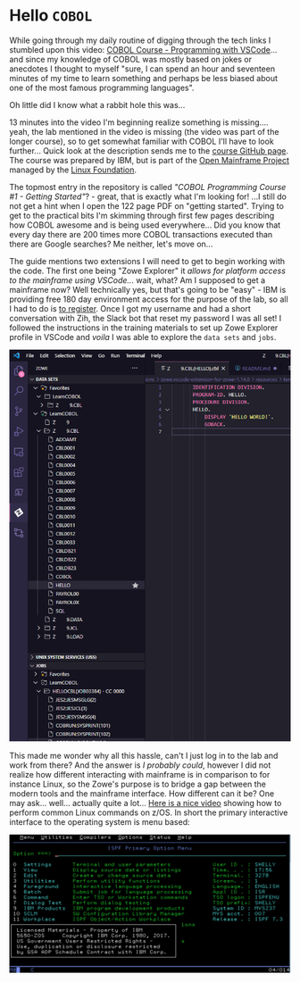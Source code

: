 # Hello `COBOL`

While going through my daily routine of digging through the tech links I stumbled upon this video: [COBOL Course - Programming with VSCode](https://www.youtube.com/watch?v=RdMAEdGvtLA)... and since my knowledge of COBOL was mostly based on jokes or anecdotes I thought to myself "sure, I can spend an hour and seventeen minutes of my time to learn something and perhaps be less biased about one of the most famous programming languages". 

Oh little did I know what a rabbit hole this was...

13 minutes into the video I'm beginning realize something is missing.... yeah, the lab mentioned in the video is missing (the video was part of the longer course), so to get somewhat familiar with COBOL I'll have to look further... Quick look at the description sends me to the [course GitHub page](https://github.com/openmainframeproject/cobol-programming-course). The course was prepared by IBM, but is part of the [Open Mainframe Project](https://www.openmainframeproject.org/) managed by the [Linux Foundation](https://www.linuxfoundation.org/).

The topmost entry in the repository is called *"COBOL Programming Course #1 - Getting Started"*? - great, that is exactly what I'm looking for! ...I still do not get a hint when I open the 122 page PDF on "getting started". Trying to get to the practical bits I'm skimming through first few pages describing how COBOL awesome and is being used everywhere... Did you know that every day there are 200 times more COBOL transactions executed than there are Google searches? Me neither, let's move on... 

The guide mentions two extensions I will need to get to begin working with the code. The first one being "Zowe Explorer" it *allows for platform access to the mainframe using VSCode...* wait, what? Am I supposed to get a mainframe now? Well technically yes, but that's going to be "easy" - IBM is providing free 180 day  environment access for the purpose of the lab, so all I had to do is [to register](http://ibm.biz/cobollabs). Once I got my username and had a short conversation with Zih, the Slack bot that reset my password I was all set! I followed the instructions in the training materials to set up Zowe Explorer profile in VSCode and *voila* I was able to explore the `data sets` and `jobs`. 

![Zowe Explorer](img/zowe-explorer.png)

This made me wonder why all this hassle, can't I just log in to the lab and work from there? And the answer is *I probably could*, however I did not realize how different interacting with mainframe is in comparison to for instance Linux, so the Zowe's purpose is to bridge a gap between the modern tools and the mainframe interface. How different can it be? One may ask... well... actually quite a lot... [Here is a nice video](https://www.youtube.com/watch?v=UAimEqwiUH0) showing how to perform common Linux commands on z/OS. In short the primary interactive interface to the operating system is menu based:

![ISPF](img/ispf-home.png)





